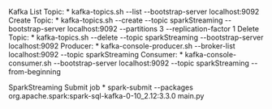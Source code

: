 Kafka
    List Topic:
        *   kafka-topics.sh --list --bootstrap-server localhost:9092
    Create Topic:
        *  kafka-topics.sh --create --topic sparkStreaming --bootstrap-server localhost:9092 --partitions 3 --replication-factor 1
    Delete Topic:
        *  kafka-topics.sh --delete --topic sparkStreaming --bootstrap-server localhost:9092
    Producer:
        * kafka-console-producer.sh --broker-list localhost:9092 --topic sparkStreaming
    Consumer:
        * kafka-console-consumer.sh --bootstrap-server localhost:9092 --topic sparkStreaming --from-beginning

SparkStreaming
    Submit job
        * spark-submit --packages org.apache.spark:spark-sql-kafka-0-10_2.12:3.3.0 main.py